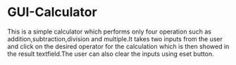 # GUI-Calculator
This is a simple calculator which performs only four operation such as addition,subtraction,division and multiple.It takes two inputs from the user and click on the desired operator for the calculation which is then showed in the result textfield.The user can also clear the inputs using eset button.
 
